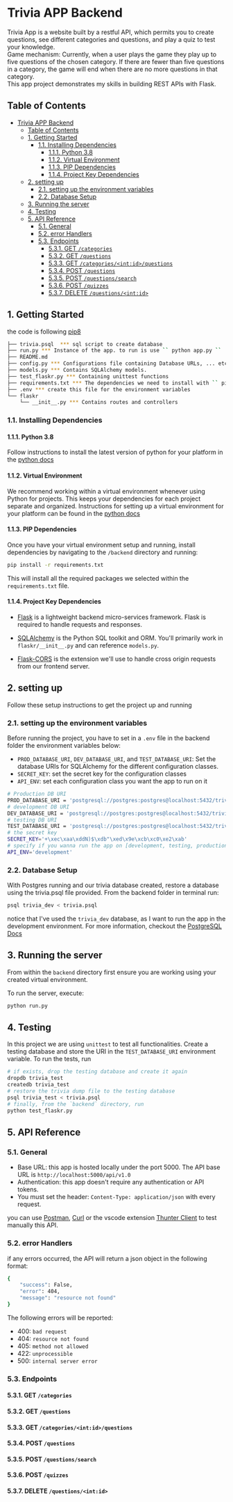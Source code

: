 # Trivia APP Backend

Trivia App is a website built by a restful API, which permits you to create questions, see different categories and questions, and play a quiz to test your knowledge.<br>
Game mechanism: Currently, when a user plays the game they play up to five questions of the chosen category. If there are fewer than five questions in a category, the game will end when there are no more questions in that category.<br>
This app project demonstrates my skills in building REST APIs with Flask.

## Table of Contents

- [Trivia APP Backend](#trivia-app-backend)
  - [Table of Contents](#table-of-contents)
  - [1. Getting Started](#1-getting-started)
    - [1.1. Installing Dependencies](#11-installing-dependencies)
      - [1.1.1. Python 3.8](#111-python-38)
      - [1.1.2. Virtual Environment](#112-virtual-environment)
      - [1.1.3. PIP Dependencies](#113-pip-dependencies)
      - [1.1.4. Project Key Dependencies](#114-project-key-dependencies)
  - [2. setting up](#2-setting-up)
    - [2.1. setting up the environment variables](#21-setting-up-the-environment-variables)
    - [2.2. Database Setup](#22-database-setup)
  - [3. Running the server](#3-running-the-server)
  - [4. Testing](#4-testing)
  - [5. API Reference](#5-api-reference)
    - [5.1. General](#51-general)
    - [5.2. error Handlers](#52-error-handlers)
    - [5.3. Endpoints](#53-endpoints)
      - [5.3.1. GET `/categories`](#531-get-categories)
      - [5.3.2. GET `/questions`](#532-get-questions)
      - [5.3.3. GET `/categories/<int:id>/questions`](#533-get-categoriesintidquestions)
      - [5.3.4. POST `/questions`](#534-post-questions)
      - [5.3.5. POST `/questions/search`](#535-post-questionssearch)
      - [5.3.6. POST `/quizzes`](#536-post-quizzes)
      - [5.3.7. DELETE `/questions/<int:id>`](#537-delete-questionsintid)

## 1. Getting Started

the code is following [pip8](https://www.python.org/dev/peps/pep-0008/)
```bash
├── trivia.psql  *** sql script to create database
├── run.py *** Instance of the app. to run is use `` python app.py ``
├── README.md
├── config.py *** Configurations file containing Database URLs, ... etc
├── models.py *** Contains SQLAlchemy models.
├── test_flaskr.py *** Containing unittest functions
├── requirements.txt *** The dependencies we need to install with `` pip3 install -r requirements.txt ``
├── .env *** create this file for the environment variables
└── flaskr
    └── __init__.py *** Contains routes and controllers
```

### 1.1. Installing Dependencies

#### 1.1.1. Python 3.8

Follow instructions to install the latest version of python for your platform in the [python docs](https://www.python.org/downloads/)

#### 1.1.2. Virtual Environment

We recommend working within a virtual environment whenever using Python for projects. This keeps your dependencies for each project separate and organized. Instructions for setting up a virtual environment for your platform can be found in the [python docs](https://packaging.python.org/guides/installing-using-pip-and-virtual-environments/)

#### 1.1.3. PIP Dependencies

Once you have your virtual environment setup and running, install dependencies by navigating to the `/backend` directory and running:

```bash
pip install -r requirements.txt
```

This will install all the required packages we selected within the `requirements.txt` file.

#### 1.1.4. Project Key Dependencies

- [Flask](https://flask.palletsprojects.com/en/2.0.x/) is a lightweight backend micro-services framework. Flask is required to handle requests and responses.

- [SQLAlchemy](https://www.sqlalchemy.org/) is the Python SQL toolkit and ORM. You'll primarily work in `flaskr/__init__.py` and can reference `models.py`.

- [Flask-CORS](https://flask-cors.readthedocs.io/en/latest/) is the extension we'll use to handle cross origin requests from our frontend server.

## 2. setting up

Follow these setup instructions to get the project up and running

### 2.1. setting up the environment variables

Before running the project, you have to set in a `.env` file in the backend folder the environment variables below:

- `PROD_DATABASE_URI`, `DEV_DATABASE_URI`, and `TEST_DATABASE_URI`: Set the database URIs for SQLAlchemy for the different configuration classes.
- `SECRET_KEY`: set the secret key for the configuration classes
- `API_ENV`: set each configuration class you want the app to run on it

```bash
# Production DB URI
PROD_DATABASE_URI = 'postgresql://postgres:postgres@localhost:5432/trivia'
# development DB URI
DEV_DATABASE_URI = 'postgresql://postgres:postgres@localhost:5432/trivia_dev'
# testing DB URI
TEST_DATABASE_URI = 'postgresql://postgres:postgres@localhost:5432/trivia_test'
# the secret key
SECRET_KEY='+\xec\xaa\xddN)$\xdb"\xed\x9e\xcb\xc0\xe2\xab'
# specify if you wanna run the app on [development, testing, production]
API_ENV='development'
```

### 2.2. Database Setup

With Postgres running and our trivia database created, restore a database using the trivia.psql file provided. From the backend folder in terminal run:

```bash
psql trivia_dev < trivia.psql
```

notice that I've used the `trivia_dev` database, as I want to run the app in the development environment. For more information, checkout the [PostgreSQL Docs](https://www.postgresql.org/docs/9.1/backup-dump.html)

## 3. Running the server

From within the `backend` directory first ensure you are working using your created virtual environment.

To run the server, execute:

```bash
python run.py
```

## 4. Testing

In this project we are using `unittest` to test all functionalities. Create a testing database and store the URI in the `TEST_DATABASE_URI` environment variable.
To run the tests, run

```bash
# if exists, drop the testing database and create it again
dropdb trivia_test
createdb trivia_test
# restore the trivia dump file to the testing database
psql trivia_test < trivia.psql
# finally, from the `backend` directory, run
python test_flaskr.py
```

## 5. API Reference

### 5.1. General

- Base URL: this app is hosted locally under the port 5000. The API base URL is `http://localhost:5000/api/v1.0`
- Authentication: this app doesn't require any authentication or API tokens.
- You must set the header: `Content-Type: application/json` with every request.

you can use [Postman](https://learning.postman.com/docs/publishing-your-api/documenting-your-api/), [Curl](https://curl.se/docs/manual.html) or the vscode extension [Thunter Client](https://rangav.medium.com/thunder-client-alternative-to-postman-68ee0c9486d6) to test manually this API.

### 5.2. error Handlers

if any errors occurred, the API will return a json object in the following format:

```bash
{
    "success": False,
    "error": 404,
    "message": "resource not found"
}
```

The following errors will be reported:

- 400: `bad request`
- 404: `resource not found`
- 405: `method not allowed`
- 422: `unprocessible`
- 500: `internal server error`

### 5.3. Endpoints

#### 5.3.1. GET `/categories`

#### 5.3.2. GET `/questions`


#### 5.3.3. GET `/categories/<int:id>/questions`

#### 5.3.4. POST `/questions`


#### 5.3.5. POST `/questions/search`

#### 5.3.6. POST `/quizzes`

#### 5.3.7. DELETE `/questions/<int:id>`
